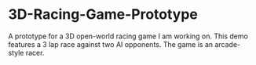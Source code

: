 # 3D-Racing-Game-Prototype
A prototype for a 3D open-world racing game I am working on. This demo features a 3 lap race against two AI opponents. The game is an arcade-style racer.
